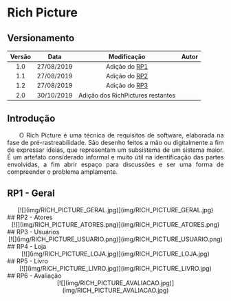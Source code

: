 # Rich Picture
## Versionamento
| Versão | Data | Modificação | Autor |
| :---: | :---: | :---: | :---: |
| 1.0 | 27/08/2019 | Adição do [RP1](#rp1-) | []() |
| 1.1 | 27/08/2019 | Adição do [RP2](#rp2-) | []() |
| 1.2 | 27/08/2019 | Adição do [RP3](#rp3-) | []() |
| 2.0 | 30/10/2019 | Adição dos RichPictures restantes | []() |

## Introdução
<p align="justify">&emsp;&emsp;O Rich Picture é uma técnica de requisitos de software, elaborada na fase de pré-rastreabilidade. São desenho feitos a mão ou digitalmente a fim de expressar ideias, que representam um subsistema de um sistema maior. É um artefato considerado informal e muito útil na identificação das partes envolvidas, a fim abrir espaço para discussões e ser uma forma de compreender o problema amplamente.</p>

## RP1 - Geral
<center>
[![](img/RICH_PICTURE_GERAL.jpg)](img/RICH_PICTURE_GERAL.jpg)
</center>
## RP2 - Atores
<center>
[![](img/RICH_PICTURE_ATORES.png)](img/RICH_PICTURE_ATORES.png)
</center>
## RP3 - Usuários
<center>
[![](img/RICH_PICTURE_USUARIO.png)](img/RICH_PICTURE_USUARIO.png)
</center>
## RP4 - Loja
<center>
[![](img/RICH_PICTURE_LOJA.jpg)](img/RICH_PICTURE_LOJA.jpg)
</center>
## RP5 - Livro
<center>
[![](img/RICH_PICTURE_LIVRO.jpg)](img/RICH_PICTURE_LIVRO.jpg)
</center>
## RP6 - Avaliação
<center>
[![](img/RICH_PICTURE_AVALIACAO.jpg)](img/RICH_PICTURE_AVALIACAO.jpg)
</center>
